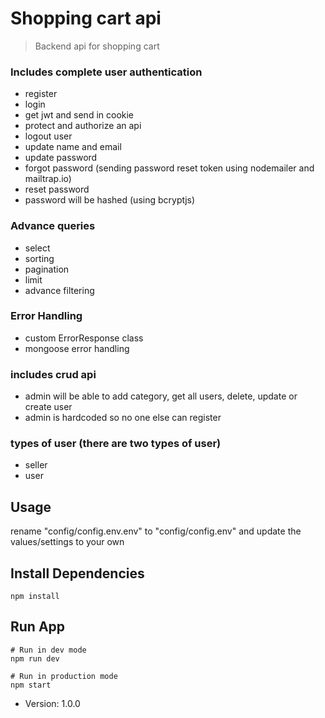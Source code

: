 # Shopping cart api

> Backend api for shopping cart

### Includes complete user authentication
- register
- login
- get jwt and send in cookie
- protect and authorize an api
- logout user
- update name and email
- update password
- forgot password (sending password reset token using nodemailer and mailtrap.io)
- reset password 
- password will be hashed (using bcryptjs)

### Advance queries
- select
- sorting
- pagination
- limit
- advance filtering

### Error Handling
- custom ErrorResponse class
- mongoose error handling

### includes crud api
- admin will be able to add category, get all users, delete, update or create user
- admin is hardcoded so no one else can register

### types of user (there are two types of user)
- seller
- user

## Usage

rename "config/config.env.env" to "config/config.env" and update the values/settings to your own

## Install Dependencies
```
npm install
```

## Run App
```
# Run in dev mode
npm run dev

# Run in production mode
npm start
```

- Version: 1.0.0